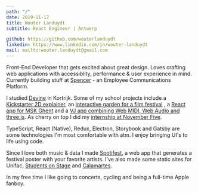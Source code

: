 ```yaml
---
path: "/"
date: 2019-11-17
title: Wouter Landuydt
subtitle: React Engineer | Antwerp

github: https://github.com/wouterlanduydt
linkedin: https://www.linkedin.com/in/wouter-landuydt
mail: mailto:wouter.landuydt@gmail.com
---
```


Front-End Developer that gets excited about great design. Loves crafting web applications with accessiblity, performance & user experience in mind. Currently building stuff at [Spencer][spencer] - an Employee Communications Platform.

I studied [Devine][devine] in Kortrijk. Some of my school projects include a [Kickstarter 2D explainer][off-assignment], an [interactive garden for a film festival][jef] , a [React app for MSK Ghent][msk] and a [VJ app combining Web MIDI, Web Audio and three.js][vj]. As cherry on top I did my [internship at November Five][n5].

TypeScript, React (Native), Redux, Electron, Storybook and Gatsby are some technologies I'm most comfortable with atm. I enjoy bringing UI's to life using code.

Since I love both music & data I made [Spotifest][spotifest], a web app that generates a festival poster with your favorite artists. I've also made some static sites for Unifac, [Students on Stage][sos] and [Calamartes][cala].

In my free time I like going to concerts, cycling and being a full-time Apple fanboy.

[spencer]: https://spencer.co
[devine]: https://www.howest.be/en/programmes/bachelor/devine
[off-assignment]: https://vimeo.com/234110391
[msk]: https://dry-garden-69599.herokuapp.com
[vj]: https://vimeo.com/250821848
[jef]: https://vimeo.com/250854488
[n5]: https://vimeo.com/273228090
[sos]: https://studentsonstage.unifac.be
[cala]: https://calamartes.netlify.com
[spotifest]: https://github.com/wouterlanduydt/Spotifest
